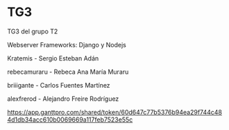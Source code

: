 # TG3

TG3 del grupo T2


Webserver Frameworks: Django y Nodejs

Kratemis - Sergio Esteban Adán

rebecamuraru - Rebeca Ana María Muraru

briiigante - Carlos Fuentes Martínez

alexfrerod - Alejandro Freire Rodríguez

https://app.ganttpro.com/shared/token/60d647c77b5376b94ea29f744c484d1db34acc610b0069669a117feb7523e55c
